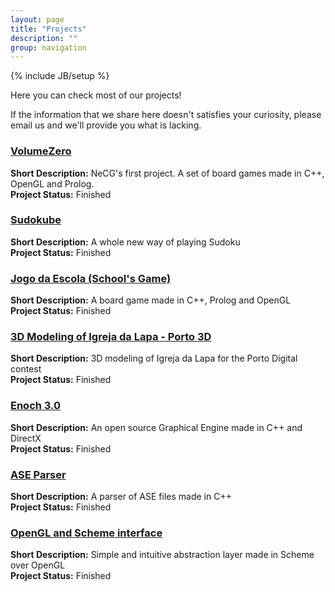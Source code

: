 ```yaml
---
layout: page
title: "Projects"
description: ""
group: navigation
---
```

{% include JB/setup %}

Here you can check most of our projects!

If the information that we share here doesn't satisfies your curiosity, please email us and we'll provide you what is lacking.

### [VolumeZero](/projects/2011/02/07/volumezero/) ###
**Short Description:** NeCG's first project. A set of board games made in C++, OpenGL and Prolog.  
**Project Status:** Finished

### [Sudokube](/projects/2011/02/03/sudokube/) ###
**Short Description:** A whole new way of playing Sudoku  
**Project Status:** Finished

### [Jogo da Escola (School's Game)](/projects/2011/02/01/jogo-da-escola-schools-game/) ###
**Short Description:** A board game made in C++, Prolog and OpenGL  
**Project Status:** Finished

### [3D Modeling of Igreja da Lapa - Porto 3D](/projects/2011/02/01/3d-modeling-of-igreja-da-lapa---porto-3d/) ###
**Short Description:** 3D modeling of Igreja da Lapa for the Porto Digital contest  
**Project Status:** Finished

### [Enoch 3.0](/projects/2011/02/01/enoch-30/) ###
**Short Description:** An open source Graphical Engine made in C++ and DirectX  
**Project Status:** Finished

### [ASE Parser](/projects/2011/02/01/ase-parser/) ###
**Short Description:** A parser of ASE files made in C++  
**Project Status:** Finished

### [OpenGL and Scheme interface](/projects/2011/02/01/opengl-and-scheme-interface/) ###
**Short Description:** Simple and intuitive abstraction layer made in Scheme over OpenGL  
**Project Status:** Finished
